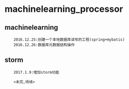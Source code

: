 # machinelearning_processor
## machinelearning
        2016.12.25:创建一个本地数据库读写的工程(spring+mybatis)
        2016.12.26:数据库元数据结构操作


## storm
        2017.1.9:增加storm功能

        <未完,待续>
